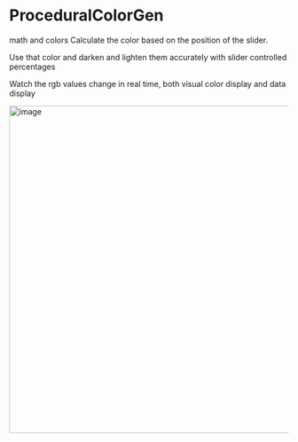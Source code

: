# ProceduralColorGen
math and colors 
Calculate the color based on the position of the slider.

Use that color and darken and lighten them accurately with slider controlled percentages

Watch the rgb values change in real time, both visual color display and data display

<img width="590" alt="image" src="https://user-images.githubusercontent.com/105307123/190516158-43e5a7ac-1a15-4b2e-b827-d8a42506a5dc.png">
